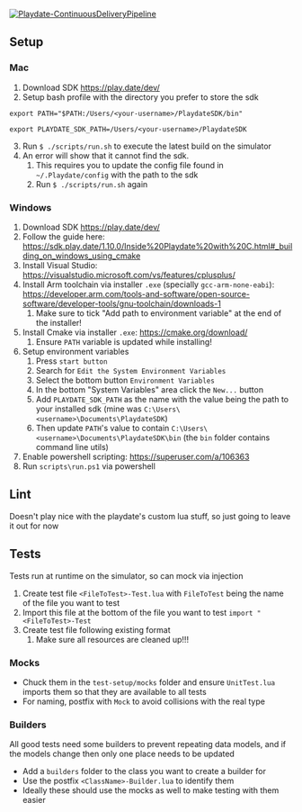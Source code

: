 [![Playdate-ContinuousDeliveryPipeline](https://github.com/neil-armstrong-fig/playdate/actions/workflows/continuous-delivery-pipeline.yml/badge.svg?branch=main)](https://github.com/neil-armstrong-fig/playdate/actions/workflows/continuous-delivery-pipeline.yml)

## Setup

### Mac
1. Download SDK https://play.date/dev/
2. Setup bash profile with the directory you prefer to store the sdk
```
export PATH="$PATH:/Users/<your-username>/PlaydateSDK/bin"

export PLAYDATE_SDK_PATH=/Users/<your-username>/PlaydateSDK
```
3. Run `$ ./scripts/run.sh` to execute the latest build on the simulator
4. An error will show that it cannot find the sdk. 
   1. This requires you to update the config file found in `~/.Playdate/config` with the path to the sdk
   2. Run `$ ./scripts/run.sh` again

### Windows
1. Download SDK https://play.date/dev/
2. Follow the guide here: https://sdk.play.date/1.10.0/Inside%20Playdate%20with%20C.html#_building_on_windows_using_cmake
3. Install Visual Studio: https://visualstudio.microsoft.com/vs/features/cplusplus/
4. Install Arm toolchain via installer `.exe` (specially `gcc-arm-none-eabi`): https://developer.arm.com/tools-and-software/open-source-software/developer-tools/gnu-toolchain/downloads-1
   1. Make sure to tick "Add path to environment variable" at the end of the installer!
5. Install Cmake via installer `.exe`: https://cmake.org/download/
   1. Ensure `PATH` variable is updated while installing!
6. Setup environment variables
   1. Press `start button`
   2. Search for `Edit the System Environment Variables`
   3. Select the bottom button `Environment Variables`
   4. In the bottom "System Variables" area click the `New...` button 
   5. Add `PLAYDATE_SDK_PATH` as the name with the value being the path to your installed sdk (mine was `C:\Users\<username>\Documents\PlaydateSDK`)
   6. Then update `PATH`'s value to contain `C:\Users\<username>\Documents\PlaydateSDK\bin` (the `bin` folder contains command line utils)
7. Enable powershell scripting: https://superuser.com/a/106363
8. Run `scripts\run.ps1` via powershell

## Lint
Doesn't play nice with the playdate's custom lua stuff, so just going to leave it out for now

## Tests
Tests run at runtime on the simulator, so can mock via injection

1. Create test file `<FileToTest>-Test.lua` with `FileToTest` being the name of the file you want to test
2. Import this file at the bottom of the file you want to test `import "<FileToTest>-Test`
3. Create test file following existing format
   1. Make sure all resources are cleaned up!!!

### Mocks
- Chuck them in the `test-setup/mocks` folder and ensure `UnitTest.lua` imports them so that they are available to all tests
- For naming, postfix with `Mock` to avoid collisions with the real type

### Builders
All good tests need some builders to prevent repeating data models, and if the models change then only one place needs to be updated
- Add a `builders` folder to the class you want to create a builder for
- Use the postfix `<ClassName>-Builder.lua` to identify them
- Ideally these should use the mocks as well to make testing with them easier